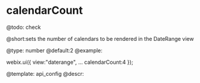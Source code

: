 calendarCount
=============

@todo:
	check 


@short:sets the number of calendars to be rendered in the DateRange view
	

@type: number
@default:2
@example:

webix.ui({
	view:"daterange",
    ...
	calendarCount:4
});	

@template:	api_config
@descr:


